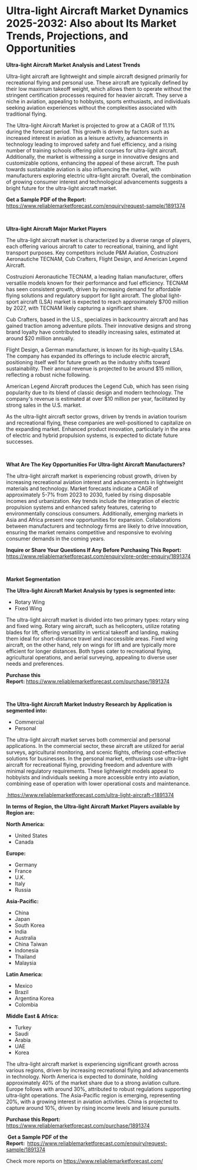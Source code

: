 <p><h1>Ultra-light Aircraft Market Dynamics 2025-2032: Also about Its Market Trends, Projections, and Opportunities</h1></p><p><strong>Ultra-light Aircraft Market Analysis and Latest Trends</strong></p>
<p><p>Ultra-light aircraft are lightweight and simple aircraft designed primarily for recreational flying and personal use. These aircraft are typically defined by their low maximum takeoff weight, which allows them to operate without the stringent certification processes required for heavier aircraft. They serve a niche in aviation, appealing to hobbyists, sports enthusiasts, and individuals seeking aviation experiences without the complexities associated with traditional flying.</p><p>The Ultra-light Aircraft Market is projected to grow at a CAGR of 11.1% during the forecast period. This growth is driven by factors such as increased interest in aviation as a leisure activity, advancements in technology leading to improved safety and fuel efficiency, and a rising number of training schools offering pilot courses for ultra-light aircraft. Additionally, the market is witnessing a surge in innovative designs and customizable options, enhancing the appeal of these aircraft. The push towards sustainable aviation is also influencing the market, with manufacturers exploring electric ultra-light aircraft. Overall, the combination of growing consumer interest and technological advancements suggests a bright future for the ultra-light aircraft market.</p></p>
<p><strong>Get a Sample PDF of the Report:&nbsp;</strong> <a href="https://www.reliablemarketforecast.com/enquiry/request-sample/1891374?utm_campaign=1893&utm_medium=2&utm_source=Github&utm_content=ia&utm_term=14012025&utm_id=ultra-light-aircraft">https://www.reliablemarketforecast.com/enquiry/request-sample/1891374</a></p>
<p>&nbsp;</p>
<p><strong>Ultra-light Aircraft Major Market Players</strong></p>
<p><p>The ultra-light aircraft market is characterized by a diverse range of players, each offering various aircraft to cater to recreational, training, and light transport purposes. Key competitors include P&M Aviation, Costruzioni Aeronautiche TECNAM, Cub Crafters, Flight Design, and American Legend Aircraft.</p><p>Costruzioni Aeronautiche TECNAM, a leading Italian manufacturer, offers versatile models known for their performance and fuel efficiency. TECNAM has seen consistent growth, driven by increasing demand for affordable flying solutions and regulatory support for light aircraft. The global light-sport aircraft (LSA) market is expected to reach approximately $700 million by 2027, with TECNAM likely capturing a significant share.</p><p>Cub Crafters, based in the U.S., specializes in backcountry aircraft and has gained traction among adventure pilots. Their innovative designs and strong brand loyalty have contributed to steadily increasing sales, estimated at around $20 million annually.</p><p>Flight Design, a German manufacturer, is known for its high-quality LSAs. The company has expanded its offerings to include electric aircraft, positioning itself well for future growth as the industry shifts toward sustainability. Their annual revenue is projected to be around $15 million, reflecting a robust niche following.</p><p>American Legend Aircraft produces the Legend Cub, which has seen rising popularity due to its blend of classic design and modern technology. The company's revenue is estimated at over $10 million per year, facilitated by strong sales in the U.S. market.</p><p>As the ultra-light aircraft sector grows, driven by trends in aviation tourism and recreational flying, these companies are well-positioned to capitalize on the expanding market. Enhanced product innovation, particularly in the area of electric and hybrid propulsion systems, is expected to dictate future successes.</p></p>
<p>&nbsp;</p>
<p><strong>What Are The Key Opportunities For Ultra-light Aircraft Manufacturers?</strong></p>
<p><p>The ultra-light aircraft market is experiencing robust growth, driven by increasing recreational aviation interest and advancements in lightweight materials and technology. Market forecasts indicate a CAGR of approximately 5-7% from 2023 to 2030, fueled by rising disposable incomes and urbanization. Key trends include the integration of electric propulsion systems and enhanced safety features, catering to environmentally conscious consumers. Additionally, emerging markets in Asia and Africa present new opportunities for expansion. Collaborations between manufacturers and technology firms are likely to drive innovation, ensuring the market remains competitive and responsive to evolving consumer demands in the coming years.</p></p>
<p><strong>Inquire or Share Your Questions If Any Before Purchasing This Report:</strong> <a href="https://www.reliablemarketforecast.com/enquiry/pre-order-enquiry/1891374?utm_campaign=1893&utm_medium=2&utm_source=Github&utm_content=ia&utm_term=14012025&utm_id=ultra-light-aircraft">https://www.reliablemarketforecast.com/enquiry/pre-order-enquiry/1891374</a></p>
<p>&nbsp;</p>
<p><strong>Market Segmentation</strong></p>
<p><strong>The Ultra-light Aircraft Market Analysis by types is segmented into:</strong></p>
<p><ul><li>Rotary Wing</li><li>Fixed Wing</li></ul></p>
<p><p>The ultra-light aircraft market is divided into two primary types: rotary wing and fixed wing. Rotary wing aircraft, such as helicopters, utilize rotating blades for lift, offering versatility in vertical takeoff and landing, making them ideal for short-distance travel and inaccessible areas. Fixed wing aircraft, on the other hand, rely on wings for lift and are typically more efficient for longer distances. Both types cater to recreational flying, agricultural operations, and aerial surveying, appealing to diverse user needs and preferences.</p></p>
<p><strong>Purchase this Report:&nbsp;</strong><a href="https://www.reliablemarketforecast.com/purchase/1891374?utm_campaign=1893&utm_medium=2&utm_source=Github&utm_content=ia&utm_term=14012025&utm_id=ultra-light-aircraft">https://www.reliablemarketforecast.com/purchase/1891374</a></p>
<p>&nbsp;</p>
<p><strong>The Ultra-light Aircraft Market Industry Research by Application is segmented into:</strong></p>
<p><ul><li>Commercial</li><li>Personal</li></ul></p>
<p><p>The ultra-light aircraft market serves both commercial and personal applications. In the commercial sector, these aircraft are utilized for aerial surveys, agricultural monitoring, and scenic flights, offering cost-effective solutions for businesses. In the personal market, enthusiasts use ultra-light aircraft for recreational flying, providing freedom and adventure with minimal regulatory requirements. These lightweight models appeal to hobbyists and individuals seeking a more accessible entry into aviation, combining ease of operation with lower operational costs and maintenance.</p></p>
<p><a href="https://www.reliablemarketforecast.com/ultra-light-aircraft-r1891374?utm_campaign=1893&utm_medium=2&utm_source=Github&utm_content=ia&utm_term=14012025&utm_id=ultra-light-aircraft">&nbsp;https://www.reliablemarketforecast.com/ultra-light-aircraft-r1891374</a></p>
<p><strong>In terms of Region, the Ultra-light Aircraft Market Players available by Region are:</strong></p>
<p>
    <p> <strong> North America: </strong>
        <ul>
            <li>United States</li>
            <li>Canada</li>
        </ul>
        </p> 
    <p> <strong> Europe: </strong>
        <ul>
            <li>Germany</li>
            <li>France</li>
            <li>U.K.</li>
            <li>Italy</li>
            <li>Russia</li>
        </ul>
        </p> 
    <p> <strong> Asia-Pacific: </strong>
        <ul>
            <li>China</li>
            <li>Japan</li>
            <li>South Korea</li>
            <li>India</li>
            <li>Australia</li>
            <li>China Taiwan</li>
            <li>Indonesia</li>
            <li>Thailand</li>
            <li>Malaysia</li>
        </ul>
        </p> 
    <p> <strong> Latin America: </strong>
        <ul>
            <li>Mexico</li>
            <li>Brazil</li>
            <li>Argentina Korea</li>
            <li>Colombia</li>
        </ul>
        </p> 
    <p> <strong> Middle East & Africa: </strong>
        <ul>
            <li>Turkey</li>
            <li>Saudi</li>
            <li>Arabia</li>
            <li>UAE</li>
            <li>Korea</li>
        </ul>
    </p>
    </p>
<p><p>The ultra-light aircraft market is experiencing significant growth across various regions, driven by increasing recreational flying and advancements in technology. North America is expected to dominate, holding approximately 40% of the market share due to a strong aviation culture. Europe follows with around 30%, attributed to robust regulations supporting ultra-light operations. The Asia-Pacific region is emerging, representing 20%, with a growing interest in aviation activities. China is projected to capture around 10%, driven by rising income levels and leisure pursuits.</p></p>
<p><strong>Purchase this Report: </strong><a href="https://www.reliablemarketforecast.com/purchase/1891374?utm_campaign=1893&utm_medium=2&utm_source=Github&utm_content=ia&utm_term=14012025&utm_id=ultra-light-aircraft">https://www.reliablemarketforecast.com/purchase/1891374</a></p>
<p>&nbsp;<strong>Get a Sample PDF of the Report:&nbsp;&nbsp;</strong><a href="https://www.reliablemarketforecast.com/enquiry/request-sample/1891374?utm_campaign=1893&utm_medium=2&utm_source=Github&utm_content=ia&utm_term=14012025&utm_id=ultra-light-aircraft">https://www.reliablemarketforecast.com/enquiry/request-sample/1891374</a></p>
<p><strong></strong></p>
<p>Check more reports on <a href="https://www.reliablemarketforecast.com/?utm_campaign=1893&utm_medium=2&utm_source=Github&utm_content=ia&utm_term=14012025&utm_id=ultra-light-aircraft">https://www.reliablemarketforecast.com/</a></p>